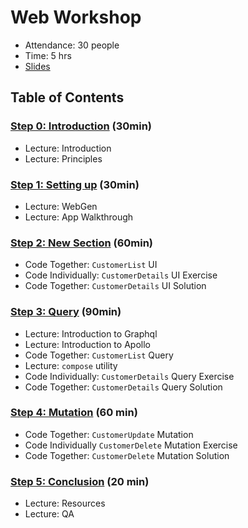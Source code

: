 # Web Workshop

- Attendance: 30 people
- Time: 5 hrs
- [Slides](WebWorkshop.pdf)

## Table of Contents

### [Step 0: Introduction](./Step%200:%20Introduction.md) (30min)

- Lecture: Introduction
- Lecture: Principles

### [Step 1: Setting up](./Step%201:%20Setting%20up.md) (30min)

- Lecture: WebGen
- Lecture: App Walkthrough

### [Step 2: New Section](./Step%202:%20New%20Section.md) (60min)

- Code Together: `CustomerList` UI
- Code Individually: `CustomerDetails` UI Exercise
- Code Together: `CustomerDetails` UI Solution

### [Step 3: Query](./Step%203:%20Query.md) (90min)

- Lecture: Introduction to Graphql
- Lecture: Introduction to Apollo
- Code Together: `CustomerList` Query
- Lecture: `compose` utility
- Code Individually: `CustomerDetails` Query Exercise
- Code Together: `CustomerDetails` Query Solution

### [Step 4: Mutation](./Step%204:%20Mutation.md) (60 min)

- Code Together: `CustomerUpdate` Mutation
- Code Individually `CustomerDelete` Mutation Exercise
- Code Together:  `CustomerDelete` Mutation Solution

### [Step 5: Conclusion](./Step%205:%20Conclusion.md) (20 min)

- Lecture: Resources
- Lecture: QA
